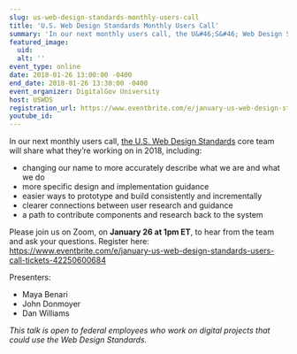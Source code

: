 ```yaml
---
slug: us-web-design-standards-monthly-users-call
title: 'U.S. Web Design Standards Monthly Users Call'
summary: 'In our next monthly users call, the U&#46;S&#46; Web Design Standards core team will share what they’re working on in 2018&#46;'
featured_image: 
  uid: 
  alt: ''
event_type: online
date: 2018-01-26 13:00:00 -0400
end_date: 2018-01-26 13:30:00 -0400
event_organizer: DigitalGov University
host: USWDS
registration_url: https://www.eventbrite.com/e/january-us-web-design-standards-users-call-tickets-42250600684
youtube_id: 
---
```


In our next monthly users call, [the U.S. Web Design Standards](https://standards.usa.gov/) core team will share what they’re working on in 2018, including:

- changing our name to more accurately describe what we are and what we do
- more specific design and implementation guidance
- easier ways to prototype and build consistently and incrementally
- clearer connections between user research and guidance
- a path to contribute components and research back to the system

Please join us on Zoom, on **January 26 at 1pm ET**, to hear from the team and ask your questions.
Register here: https://www.eventbrite.com/e/january-us-web-design-standards-users-call-tickets-42250600684

Presenters:

- Maya Benari
- John Donmoyer
- Dan Williams

_This talk is open to federal employees who work on digital projects that could use the Web Design Standards._
